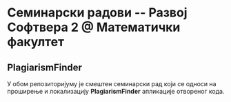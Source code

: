 # Семинарски радови -- Развој Софтвера 2 @ Математички факултет

## PlagiarismFinder

У обом репозиторијуму је смештен семинарски рад који се односи на проширење и локализацију **PlagiarismFinder** апликације отвореног кода.